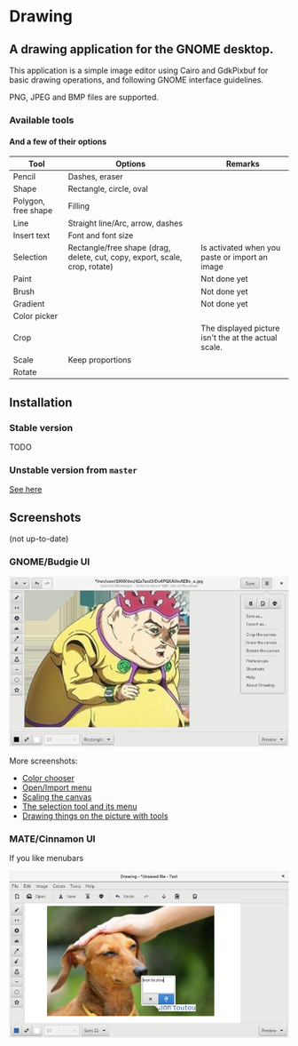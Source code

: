 # Drawing

## A drawing application for the GNOME desktop.

This application is a simple image editor using Cairo and GdkPixbuf for basic drawing operations, and following GNOME interface guidelines.

PNG, JPEG and BMP files are supported.

### Available tools

#### And a few of their options

| Tool      | Options   | Remarks   |
|-----------|-----------|-----------|
|Pencil     |Dashes, eraser |       |
|Shape      |Rectangle, circle, oval | |
|Polygon, free shape |Filling |     |
|Line       |Straight line/Arc, arrow, dashes | |
|Insert text |Font and font size |  |
|Selection  |Rectangle/free shape (drag, delete, cut, copy, export, scale, crop, rotate) |Is activated when you paste or import an image |
|Paint      |           |Not done yet |
|Brush      |           |Not done yet |
|Gradient   |           |Not done yet |
|Color picker |         |           |
|Crop       |           |The displayed picture isn't the at the actual scale. |
|Scale      |Keep proportions |     |
|Rotate     |           |           |

## Installation

### Stable version

TODO

### Unstable version from `master`

[See here](./INSTALL_FROM_SOURCE.md)

## Screenshots

(not up-to-date)

### GNOME/Budgie UI

![GNOME/Budgie UI](./data/screenshots/gnome_screenshot_menu.png)

More screenshots:

- [Color chooser](./data/screenshots/gnome_screenshot_colors.png)
- [Open/Import menu](./data/screenshots/gnome_screenshot_open.png)
- [Scaling the canvas](./data/screenshots/gnome_screenshot_scale.png)
- [The selection tool and its menu](./data/screenshots/gnome_screenshot_selection.png)
- [Drawing things on the picture with tools](./data/screenshots/gnome_screenshot_tools.png)

### MATE/Cinnamon UI

If you like menubars

![MATE/Cinnamon UI](./data/screenshots/mate_screenshot_text.png)
